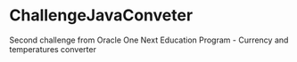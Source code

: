 # ChallengeJavaConveter
Second challenge from Oracle One Next Education Program - Currency and temperatures converter
